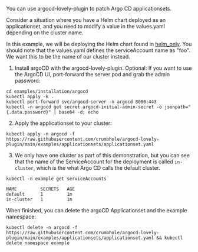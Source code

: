 You can use argocd-lovely-plugin to patch Argo CD applicationsets.

Consider a situation where you have a Helm chart deployed as an applicationset, and you need to modify a value in the values.yaml depending on the cluster name.

In this example, we will be deploying the Helm chart found in [helm_only](../examples/applicationsets/helm_only). You should note that the values.yaml defines the serviceAccount name as "foo". We want this to be the name of our cluster instead.

1. Install argoCD with the argocd-lovely-plugin. Optional: If you want to use the ArgoCD UI, port-forward the server pod and grab the admin password:
```
cd examples/installation/argocd
kubectl apply -k .
kubectl port-forward svc/argocd-server -n argocd 8080:443
kubectl -n argocd get secret argocd-initial-admin-secret -o jsonpath="{.data.password}" | base64 -d; echo
```

2. Apply the applicationset to your cluster:
```
kubectl apply -n argocd -f https://raw.githubusercontent.com/crumbhole/argocd-lovely-plugin/main/examples/applicationsets/applicationset.yaml
```

3. We only have one cluster as part of this demonstration, but you can see that the name of the ServiceAccount for the deployment is called `in-cluster`, which is the what Argo CD calls the default cluster.
```
kubectl -n example get serviceAccounts

NAME         SECRETS   AGE
default      1         1m
in-cluster   1         1m
```

When finished, you can delete the argoCD Applicationset and the example namespace:
```
kubectl delete -n argocd -f https://raw.githubusercontent.com/crumbhole/argocd-lovely-plugin/main/examples/applicationsets/applicationset.yaml && kubectl delete namespace example
```